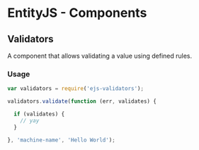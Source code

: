 # EntityJS - Components

## Validators

A component that allows validating a value using defined rules.

### Usage

```javascript
var validators = require('ejs-validators');

validators.validate(function (err, validates) {

  if (validates) {
    // yay
  }

}, 'machine-name', 'Hello World');
```
